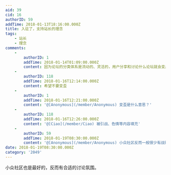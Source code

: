 ```yaml
---
aid: 39
cid: 16
authorID: 59
addTime: 2018-01-13T18:16:00.000Z
title: 入驻了，支持站长的理念
tags:
    - 站长
    - 理念
comments:
    -
        authorID: 1
        addTime: 2018-01-14T01:09:00.000Z
        content: 因为论坛的分类体系是流动的、灵活的，用户分享和讨论什么论坛就会变成什么样子，希望能有更多高质量的用户进来，有更多高质量的内容。
    -
        authorID: 118
        addTime: 2018-01-16T12:14:00.000Z
        content: 希望不要变歪
    -
        authorID: 1
        addTime: 2018-01-16T12:21:00.000Z
        content: '@[Anonymous](/member/Anonymous) 变歪是什么意思？'
    -
        authorID: 118
        addTime: 2018-01-16T12:26:00.000Z
        content: '@[Ciao](/member/Ciao) 被引战、色情等内容填充'
    -
        authorID: 59
        addTime: 2018-01-19T08:30:00.000Z
        content: '@[Anonymous](/member/Anonymous) 小众社区反而一般很少有战贴'
date: 2018-01-19T08:30:00.000Z
category: '2049'
---
```


小众社区也是最好的，反而有合适的讨论氛围。
